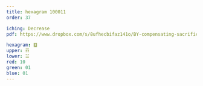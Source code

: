 ```yaml
---
title: hexagram 100011
order: 37

iching: Decrease
pdf: https://www.dropbox.com/s/8ufhecbifaz141o/BY-compensating-sacrifice.pdf?dl=0

hexagram: ䷨
upper: ☶
lower: ☱
red: 10
green: 01
blue: 01
---
```

